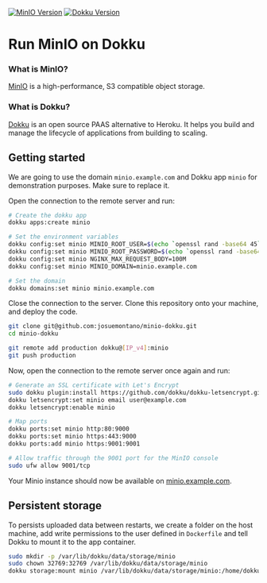[![MinIO Version](https://img.shields.io/badge/Minio-latest-blue.svg)]() [![Dokku Version](https://img.shields.io/badge/Dokku-v0.35.20-blue.svg)]()

# Run MinIO on Dokku

### What is MinIO?

[MinIO](https://www.minio.io) is a high-performance, S3 compatible object storage.

### What is Dokku?

[Dokku](http://dokku.com/) is an open source PAAS alternative to Heroku. It helps you build and manage the lifecycle of applications from building to scaling.

## Getting started

We are going to use the domain `minio.example.com` and Dokku app `minio` for demonstration purposes. Make sure to replace it.

Open the connection to the remote server and run:

```bash
# Create the dokku app
dokku apps:create minio

# Set the environment variables
dokku config:set minio MINIO_ROOT_USER=$(echo `openssl rand -base64 45` | tr -d \=+ | cut -c 1-20)
dokku config:set minio MINIO_ROOT_PASSWORD=$(echo `openssl rand -base64 45` | tr -d \=+ | cut -c 1-48)
dokku config:set minio NGINX_MAX_REQUEST_BODY=100M
dokku config:set minio MINIO_DOMAIN=minio.example.com

# Set the domain
dokku domains:set minio minio.example.com
```

Close the connection to the server. Clone this repository onto your machine, and deploy the code.

```bash
git clone git@github.com:josuemontano/minio-dokku.git
cd minio-dokku

git remote add production dokku@[IP_v4]:minio
git push production
```

Now, open the connection to the remote server once again and run:

```bash
# Generate an SSL certificate with Let's Encrypt
sudo dokku plugin:install https://github.com/dokku/dokku-letsencrypt.git
dokku letsencrypt:set minio email user@example.com
dokku letsencrypt:enable minio

# Map ports
dokku ports:set minio http:80:9000
dokku ports:set minio https:443:9000
dokku ports:add minio https:9001:9001

# Allow traffic through the 9001 port for the MinIO console
sudo ufw allow 9001/tcp
```

Your Minio instance should now be available on [minio.example.com](https://minio.example.com).

## Persistent storage

To persists uploaded data between restarts, we create a folder on the host
machine, add write permissions to the user defined in `Dockerfile` and tell
Dokku to mount it to the app container.

```bash
sudo mkdir -p /var/lib/dokku/data/storage/minio
sudo chown 32769:32769 /var/lib/dokku/data/storage/minio
dokku storage:mount minio /var/lib/dokku/data/storage/minio:/home/dokku/data
```
